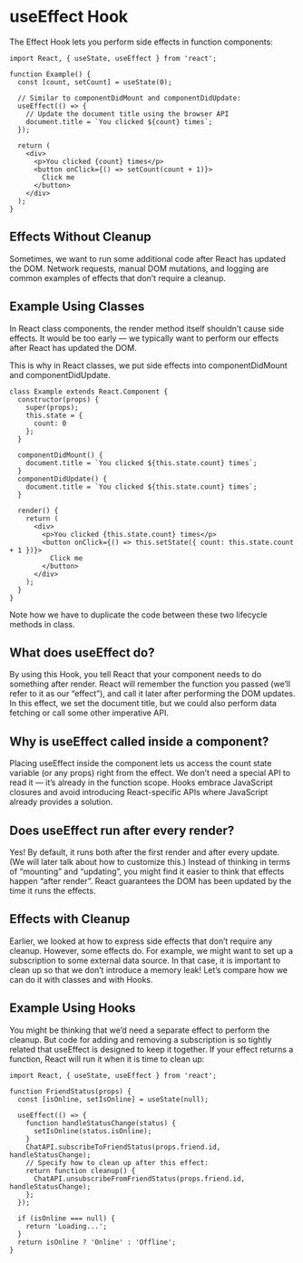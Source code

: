 # useEffect Hook

The Effect Hook lets you perform side effects in function components:

```
import React, { useState, useEffect } from 'react';

function Example() {
  const [count, setCount] = useState(0);

  // Similar to componentDidMount and componentDidUpdate:
  useEffect(() => {
    // Update the document title using the browser API
    document.title = `You clicked ${count} times`;
  });

  return (
    <div>
      <p>You clicked {count} times</p>
      <button onClick={() => setCount(count + 1)}>
        Click me
      </button>
    </div>
  );
}
```

## Effects Without Cleanup

Sometimes, we want to run some additional code after React has updated the DOM. Network requests, manual DOM mutations, and logging are common examples of effects that don’t require a cleanup.

## Example Using Classes

In React class components, the render method itself shouldn’t cause side effects. It would be too early — we typically want to perform our effects after React has updated the DOM.

This is why in React classes, we put side effects into componentDidMount and componentDidUpdate.

```
class Example extends React.Component {
  constructor(props) {
    super(props);
    this.state = {
      count: 0
    };
  }

  componentDidMount() {
    document.title = `You clicked ${this.state.count} times`;
  }
  componentDidUpdate() {
    document.title = `You clicked ${this.state.count} times`;
  }

  render() {
    return (
      <div>
        <p>You clicked {this.state.count} times</p>
        <button onClick={() => this.setState({ count: this.state.count + 1 })}>
          Click me
        </button>
      </div>
    );
  }
}
```

Note how we have to duplicate the code between these two lifecycle methods in class.

## What does useEffect do?

 By using this Hook, you tell React that your component needs to do something after render. React will remember the function you passed (we’ll refer to it as our “effect”), and call it later after performing the DOM updates. In this effect, we set the document title, but we could also perform data fetching or call some other imperative API.

## Why is useEffect called inside a component?

 Placing useEffect inside the component lets us access the count state variable (or any props) right from the effect. We don’t need a special API to read it — it’s already in the function scope. Hooks embrace JavaScript closures and avoid introducing React-specific APIs where JavaScript already provides a solution.

## Does useEffect run after every render?

 Yes! By default, it runs both after the first render and after every update. (We will later talk about how to customize this.) Instead of thinking in terms of “mounting” and “updating”, you might find it easier to think that effects happen “after render”. React guarantees the DOM has been updated by the time it runs the effects.

## Effects with Cleanup

Earlier, we looked at how to express side effects that don’t require any cleanup. However, some effects do. For example, we might want to set up a subscription to some external data source. In that case, it is important to clean up so that we don’t introduce a memory leak! Let’s compare how we can do it with classes and with Hooks.

## Example Using Hooks

You might be thinking that we’d need a separate effect to perform the cleanup. But code for adding and removing a subscription is so tightly related that useEffect is designed to keep it together. If your effect returns a function, React will run it when it is time to clean up:

```
import React, { useState, useEffect } from 'react';

function FriendStatus(props) {
  const [isOnline, setIsOnline] = useState(null);

  useEffect(() => {
    function handleStatusChange(status) {
      setIsOnline(status.isOnline);
    }
    ChatAPI.subscribeToFriendStatus(props.friend.id, handleStatusChange);
    // Specify how to clean up after this effect:
    return function cleanup() {
      ChatAPI.unsubscribeFromFriendStatus(props.friend.id, handleStatusChange);
    };
  });

  if (isOnline === null) {
    return 'Loading...';
  }
  return isOnline ? 'Online' : 'Offline';
}
```
